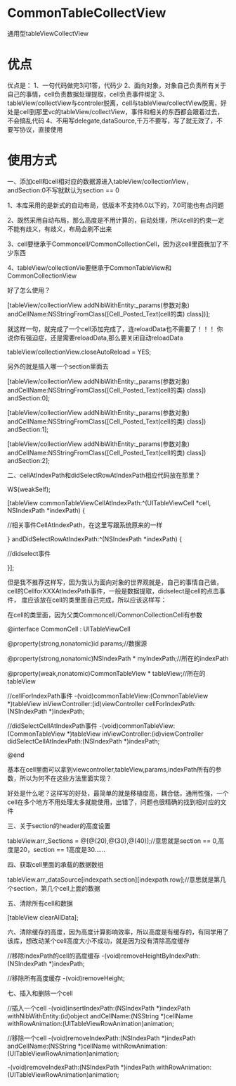 # CommonTableCollectView
通用型tableViewCollectView

#  优点

优点是：
1、一句代码做完3问1答，代码少
2、面向对象，对象自己负责所有关于自己的事情，cell负责数据处理提取，cell负责事件绑定
3、tableView/collectView与controler脱离，cell与tableView/collectView脱离，好处是cell到那里vc的tableView/collectView，事件和相关的东西都会跟着过去，不会搞乱代码
4、不用写delegate,dataSource,千万不要写，写了就无效了，不要写协议，直接使用


#  使用方式

一、添加cell和cell相对应的数据源进入tableView/collectionView，andSection:0不写就默认为section == 0


1、本库采用的是新式的自动布局，低版本不支持6.0以下的，7.0可能也有点问题

2、既然采用自动布局，那么高度是不用计算的，自动处理，所以cell的约束一定不能有歧义，有歧义，布局会刷不出来

3、cell要继承于Commoncell/CommonCollectionCell，因为这cell里面我加了不少东西

4、tableView/collectionVie要继承于CommonTableView和CommonCollectionView

好了怎么使用？

[tableView/collectionView addNibWithEntity:_params(参数对象) andCellName:NSStringFromClass([Cell_Posted_Text(cell的类) class])];

就这样一句，就完成了一个cell添加完成了，连reloadData也不需要了！！！
你说你有强迫症，还是需要reloadData,那么要关闭自动reloadData

tableView/collectionView.closeAutoReload = YES;

另外的就是插入哪一个section里面去

[tableView/collectionView addNibWithEntity:_params(参数对象) andCellName:NSStringFromClass([Cell_Posted_Text(cell的类) class]) andSection:0];

[tableView/collectionView addNibWithEntity:_params(参数对象) andCellName:NSStringFromClass([Cell_Posted_Text(cell的类) class]) andSection:1];

[tableView/collectionView addNibWithEntity:_params(参数对象) andCellName:NSStringFromClass([Cell_Posted_Text(cell的类) class]) andSection:2];

二、cellAtIndexPath和didSelectRowAtIndexPath相应代码放在那里？

WS(weakSelf);

[tableView commonTableViewCellAtIndexPath:^(UITableViewCell *cell, NSIndexPath *indexPath) {

//相关事件CellAtIndexPath，在这里写跟系统原来的一样

} andDidSelectRowAtIndexPath:^(NSIndexPath *indexPath) {

//didselect事件

}];

但是我不推荐这样写，因为我认为面向对象的世界观就是，自己的事情自己做，cell的CellforXXXAtIndexPath事件，一般是数据提取，didselect是cell的点击事件，
度应该放在cell的类里面自己完成，所以应该这样写：

在cell的类里面，因为父类Commoncell/CommonCollectionCell有参数


@interface CommonCell : UITableViewCell


@property(strong,nonatomic)id params;//数据源

@property(strong,nonatomic)NSIndexPath * myIndexPath;//所在的indexPath

@property(weak,nonatomic)CommonTableView * tableView;//所在的tableView

//cellForIndexPath事件
-(void)commonTableView:(CommonTableView *)tableView inViewController:(id)viewController cellForIndexPath:(NSIndexPath *)indexPath;

//didSelectCellAtIndexPath事件
-(void)commonTableView:(CommonTableView *)tableView inViewController:(id)viewController didSelectCellAtIndexPath:(NSIndexPath *)indexPath;


@end

基本在cell里面可以拿到viewcontroller,tableView,params,indexPath所有的参数，所以为何不在这些方法里面实现？

好处是什么呢？这样写的好处，最简单的就是移植度高，耦合低，通用性强，一个cell在多个地方不用处理太多就能使用，出错了，问题也很精确的找到相对应的文件


三、关于section的header的高度设置

tableView.arr_Sections = @[@(20),@(30),@(40)];//意思就是section == 0,高度是20，section == 1高度是30……

四、获取cell里面的承载的数据数组

tableView.arr_dataSource[indexpath.section][indexpath.row];//意思就是第几个section，第几个cell上面的数据

五、清除所有cell和数据

[tableView clearAllData];

六、清除缓存的高度，因为高度计算影响效率，所以高度是有缓存的，有同学用了该库，想改动某个cell高度大小不成功，就是因为没有清除高度缓存

//移除indexPath的cell的高度缓存
-(void)removeHeightByIndexPath:(NSIndexPath *)indexPath;

//移除所有高度缓存
-(void)removeHeight;


七、插入和删除一个cell

//插入一个cell
-(void)insertIndexPath:(NSIndexPath *)indexPath withNibWithEntity:(id)object andCellName:(NSString *)cellName withRowAnimation:(UITableViewRowAnimation)animation;

//移除一个cell
-(void)removeIndexPath:(NSIndexPath *)indexPath andCellName:(NSString *)cellName withRowAnimation:(UITableViewRowAnimation)animation;

-(void)removeIndexPath:(NSIndexPath *)indexPath withRowAnimation:(UITableViewRowAnimation)animation;

